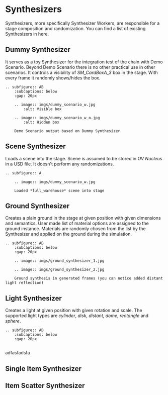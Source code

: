 # Synthesizers

Synthesizers, more specifically Synthesizer Workers, are responsible for a stage composition and randomization.
You can find a list of existing Synthesizers in here.

## Dummy Synthesizer

It serves as a toy Synthesizer for the integration test of the chain with Demo Scenario. Beyond Demo Scenario there is
no other practical use in other scenarios. It controls a visibility of *SM_CardBoxA_3* box in the stage. With every
frame it randomly shows/hides the box.

```{eval-rst}
.. subfigure:: AB
    :subcaptions: below
    :gap: 20px

    .. image:: imgs/dummy_scenario_w.jpg
        :alt: Visible box
    
    .. image:: imgs/dummy_scenario_w_o.jpg
        :alt: Hidden box

    Demo Scenario output based on Dummy Synthesizer
```

## Scene Synthesizer

Loads a scene into the stage. Scene is assumed to be stored in *OV Nucleus* in a USD file. It doesn't perform any
randomizations.

```{eval-rst}
.. subfigure:: A

    .. image:: imgs/dummy_scenario_w.jpg

    Loaded *full_warehouse* scene into stage
```

## Ground Synthesizer

Creates a plain ground in the stage at given position with given dimensions and semantics. User made list of material
options are assigned to the ground instance. Materials are randomly chosen from the list by the Synthesizer and applied on the ground during the simulation.

```{eval-rst}
.. subfigure:: AB
    :subcaptions: below
    :gap: 20px

    .. image:: imgs/ground_synthesizer_1.jpg
    
    .. image:: imgs/ground_synthesizer_2.jpg

    Ground synthesis in generated frames (you can notice added distant light reflection)
```

## Light Synthesizer

Creates a light at given position with given rotation and scale. The supported light types are *cylinder*, *disk*, *distant*, *dome*, *rectangle* and *sphere*.

```{eval-rst}
.. subfigure:: AB
    :subcaptions: below
    :gap: 20px


```
adfasfadsfa
## Single Item Synthesizer

## Item Scatter Synthesizer

